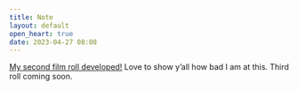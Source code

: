 ```yaml
---
title: Note
layout: default
open_heart: true
date: 2023-04-27 08:08
---
```


[My second film roll developed!](https://muan.co/pages/film-roll-02) Love to show y’all how bad I am at this. Third roll coming soon.
